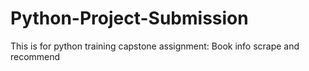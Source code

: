 # Python-Project-Submission
This is for python training capstone assignment: Book info scrape and recommend
